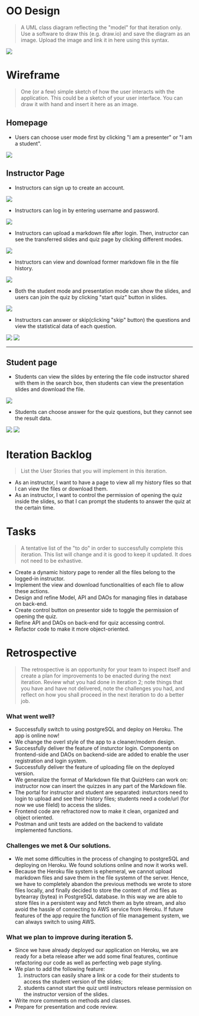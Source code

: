 # OO Design
> A UML class diagram reflecting the "model" for that iteration only.
> Use a software to draw this (e.g. draw.io) and save the diagram as an image. 
> Upload the image and link it in here using this syntax.

![](https://github.com/jhu-oose/2020-spring-group-QuizHero/blob/master/docs/it5/it5_UML.png)

# Wireframe
> One (or a few) simple sketch of how the user interacts with the application. 
> This could be a sketch of your user interface. 
> You can draw it with hand and insert it here as an image.

## Homepage

- Users can choose user mode first by clicking "I am a presenter" or "I am a student".

![](https://github.com/jhu-oose/2020-spring-group-QuizHero/blob/master/docs/it4/userChoicePage.png)

## Instructor Page

- Instructors can sign up to create an account.

![](https://github.com/jhu-oose/2020-spring-group-QuizHero/blob/master/docs/it4/signup.png)

- Instructors can log in by entering username and password.

![](https://github.com/jhu-oose/2020-spring-group-QuizHero/blob/master/docs/it4/login.png)

- Instructors can upload a markdown file after login. Then, instructor can see the transferred slides and quiz page by clicking different modes.

![](https://github.com/jhu-oose/2020-spring-group-QuizHero/blob/master/docs/it5/upload_it5.png)

- Instructors can view and download former markdown file in the file history.

![](https://github.com/jhu-oose/2020-spring-group-QuizHero/blob/master/docs/it4/historypage.png)

- Both the student mode and presentation mode can show the slides, and users can join the quiz by clicking "start quiz" button in slides.

![](https://github.com/jhu-oose/2020-spring-group-QuizHero/blob/master/docs/it3/pre1.png)
<!-- ![](https://github.com/jhu-oose/2020-spring-group-QuizHero/blob/master/docs/it3/pre2.png) -->

- Instructors can answer or skip(clicking "skip" button) the questions and view the statistical data of each question.

![](https://github.com/jhu-oose/2020-spring-group-QuizHero/blob/master/docs/it3/quiz-presentation.png)
![](https://github.com/jhu-oose/2020-spring-group-QuizHero/blob/master/docs/it3/presentation-statistic.png)

---

## Student page

- Students can view the sildes by entering the file code instructor shared with them in the search box, then students can view the presentation slides and download the file.

![](https://github.com/jhu-oose/2020-spring-group-QuizHero/blob/master/docs/it5/studentShare.png)

- Students can choose answer for the quiz questions, but they cannot see the result data.

![](https://github.com/jhu-oose/2020-spring-group-QuizHero/blob/master/docs/it3/quiz-stu.png)
![](https://github.com/jhu-oose/2020-spring-group-QuizHero/blob/master/docs/it3/stu-result.png)



# Iteration Backlog
> List the User Stories that you will implement in this iteration.
- As an instructor, I want to have a page to view all my history files so that I can view the files or download them.
- As an instructor, I want to control the permission of opening the quiz inside the slides, so that I can prompt the students to answer the quiz at the certain time.


# Tasks
> A tentative list of the "to do" in order to successfully complete this iteration. 
> This list will change and it is good to keep it updated. 
> It does not need to be exhastive.
- Create a dynamic history page to render all the files belong to the logged-in instructor.
- Implement the view and download functionalities of each file to allow these actions.
- Design and refine Model, API and DAOs for managing files in database on back-end.
- Create control button on presentor side to toggle the permission of opening the quiz.
- Refine API and DAOs on back-end for quiz accessing control.
- Refactor code to make it more object-oriented.


# Retrospective
> The retrospective is an opportunity for your team to inspect itself and create a plan for improvements to be enacted during the next iteration. Review what you had done in iteration 2; note things that you have and have not delivered, note the challenges you had, and reflect on how you shall proceed in the next iteration to do a better job.

### What went well?
- Successfully switch to using postgreSQL and deploy on Heroku. The app is online now!
- We change the overl style of the app to a cleaner/modern design.
- Successfully deliver the feature of insturctor login. Components on frontend-side and DAOs on backend-side are added to enable the user registration and login system.
- Successfully deliver the feature of uploading file on the deployed version.
- We generalize the format of Markdown file that QuizHero can work on: instructor now can insert the quizzes in any part of the Markdown file.
- The portal for instructor and student are separated: insturctors need to login to upload and see their history files; students need a code/url (for now we use fileId) to access the slides.
- Frontend code are refractored now to make it clean, organized and object oriented.
- Postman and unit tests are added on the backend to validate implemented functions.

### Challenges we met & Our solutions.
- We met some difficulties in the process of changing to postgreSQL and deploying on Heroku. We found solutions online and now it works well.
- Because the Heroku file system is ephemeral, we cannot upload markdown files and save them in the file systemn of the server. Hence, we have to completely abandon the previous methods we wrote to store files locally, and finally decided to store the content of .md files as bytearray (bytea) in PostgreSQL database. In this way we are able to store files in a persistent way and fetch them as byte stream, and also avoid the hassle of connecting to AWS service from Heroku. If future features of the app require the function of file management system, we can always switch to using AWS.

### What we plan to improve during iteration 5.
- Since we have already deployed our application on Heroku, we are ready for a beta release after we add some final features, continue refactoring our code as well as perfecting web page styling.
- We plan to add the following feature: 
  1. instructors can easily share a link or a code for their students to access the student version of the slides; 
  2. students cannot start the quiz until instructors release permission on the instructor version of the slides.
- Write more comments on methods and classes.
- Prepare for presentation and code review.
